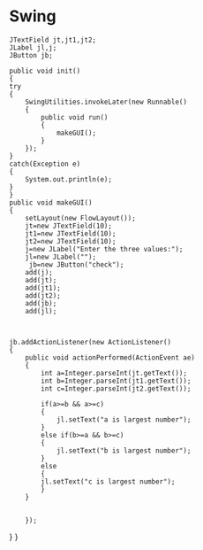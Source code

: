 # Swing


	
	JTextField jt,jt1,jt2;
	JLabel jl,j;
	JButton jb;
	
	public void init()
	{
	try
	{
		SwingUtilities.invokeLater(new Runnable()
		{
			public void run()
			{
				makeGUI();
			}
		});
	}
	catch(Exception e)
	{
		System.out.println(e);
	}
	}
	public void makeGUI()
	{
		setLayout(new FlowLayout());
		jt=new JTextField(10);
		jt1=new JTextField(10);
		jt2=new JTextField(10);
		j=new JLabel("Enter the three values:");
		jl=new JLabel("");
		 jb=new JButton("check");
		add(j);
		add(jt);
		add(jt1);
		add(jt2);
		add(jb);
		add(jl);
	
	
	
	jb.addActionListener(new ActionListener()
	{
		public void actionPerformed(ActionEvent ae)
		{
			int a=Integer.parseInt(jt.getText());
			int b=Integer.parseInt(jt1.getText());
			int c=Integer.parseInt(jt2.getText());
	
			if(a>=b && a>=c)
			{
				jl.setText("a is largest number");
			}
			else if(b>=a && b>=c)
			{
				jl.setText("b is largest number");
			}
			else
			{	
			jl.setText("c is largest number");
			}
		}
		
		
		});
	
	
}
}
